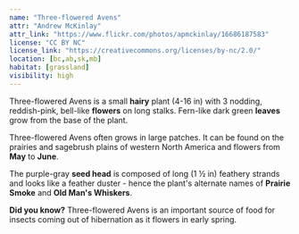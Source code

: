 ```yaml
---
name: "Three-flowered Avens"
attr: "Andrew McKinlay"
attr_link: "https://www.flickr.com/photos/apmckinlay/16686187583"
license: "CC BY NC"
license_link: "https://creativecommons.org/licenses/by-nc/2.0/"
location: [bc,ab,sk,mb]
habitat: [grassland]
visibility: high
---
```

Three-flowered Avens is a small **hairy** plant (4-16 in) with 3 nodding, reddish-pink, bell-like **flowers** on long stalks. Fern-like dark green **leaves** grow from the base of the plant.

Three-flowered Avens often grows in large patches. It can be found on the prairies and sagebrush plains of western North America and flowers from **May** to **June**.

The purple-gray **seed head** is composed of long (1 ½ in) feathery strands and looks like a feather duster - hence the plant's alternate names of **Prairie Smoke** and **Old Man's Whiskers**.

**Did you know?** Three-flowered Avens is an important source of food for insects coming out of hibernation as it flowers in early spring.

